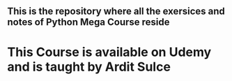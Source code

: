 ## This is the repository where all the exersices and notes of Python Mega Course reside

# This Course is available on Udemy and is taught by Ardit Sulce
